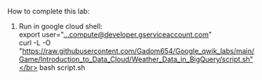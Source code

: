 How to complete this lab:
1. Run in google cloud shell: </br>
export user="...compute@developer.gserviceaccount.com" </br>
curl -L -O "https://raw.githubusercontent.com/Gadom654/Google_qwik_labs/main/Game/Introduction_to_Data_Cloud/Weather_Data_in_BigQuery/script.sh"</br>
bash script.sh
